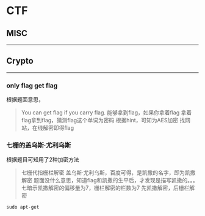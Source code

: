 # CTF
##  MISC
---
##  Crypto
---
###  only flag get flag
根据题面意思，
>You can get flag if you carry flag.
>能够拿到flag，如果你拿着flag
拿着flag拿到flag，猜测flag这个单词为密码
根据hint，可知为AES加密
找网站，在线解密即得flag
###  七栅的盖乌斯·尤利乌斯
根据题目可知用了2种加密方法
>七栅代指栅栏解密
>盖乌斯·尤利乌斯，百度可得，是凯撒的名字，即为凯撒解密
题面没什么意思，知道flag和凯撒的生平后，才发现是描写凯撒的。。。
七暗示凯撒解密的偏移量为7，栅栏解密的栏数为7
先凯撒解密，后栅栏解密

```sudo apt-get ```
